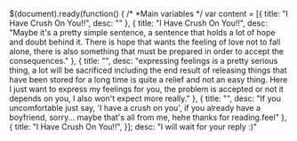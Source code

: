 $(document).ready(function() {
/*
 *Main variables
 */
var content = [{
title: "I Have Crush On You!!",
desc: ""
}, {
title: "I Have Crush On You!!",
desc: "Maybe it's a pretty simple sentence, a sentence that holds a lot of hope and doubt behind it. There is hope that wants the feeling of love not to fall alone, there is also something that must be prepared in order to accept the consequences."
}, {
title: "",
desc: "expressing feelings is a pretty serious thing, a lot will be sacrificed including the end result of releasing things that have been stored for a long time is quite a relief and not an easy thing. Here I just want to express my feelings for you, the problem is accepted or not it depends on you, I also won't expect more really."
}, {
title: "",
desc: "If you uncomfortable just say, 'I have a crush on you', if you already have a boyfriend, sorry... maybe that's all from me, hehe thanks for reading.feel"
}, {
title: "I Have Crush On You!!",
}];
desc: "I will wait for your reply :)"
